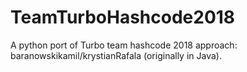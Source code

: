 # TeamTurboHashcode2018
A python port of Turbo team hashcode 2018 approach: baranowskikamil/krystianRafala (originally in Java).
